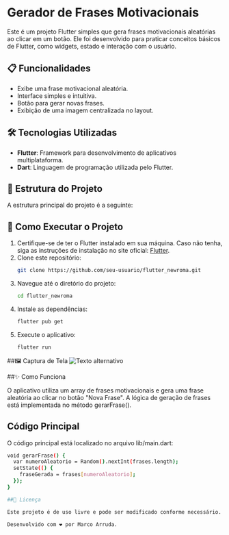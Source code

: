 # Gerador de Frases Motivacionais

Este é um projeto Flutter simples que gera frases motivacionais aleatórias ao clicar em um botão. Ele foi desenvolvido para praticar conceitos básicos de Flutter, como widgets, estado e interação com o usuário.

## 📋 Funcionalidades

- Exibe uma frase motivacional aleatória.
- Interface simples e intuitiva.
- Botão para gerar novas frases.
- Exibição de uma imagem centralizada no layout.

## 🛠️ Tecnologias Utilizadas

- **Flutter**: Framework para desenvolvimento de aplicativos multiplataforma.
- **Dart**: Linguagem de programação utilizada pelo Flutter.

## 📂 Estrutura do Projeto

A estrutura principal do projeto é a seguinte:



## 🚀 Como Executar o Projeto

1. Certifique-se de ter o Flutter instalado em sua máquina. Caso não tenha, siga as instruções de instalação no site oficial: [Flutter](https://flutter.dev/docs/get-started/install).
2. Clone este repositório:
   ```bash
   git clone https://github.com/seu-usuario/flutter_newroma.git
3. Navegue até o diretório do projeto:
   ```bash
   cd flutter_newroma
4. Instale as dependências:
   ```bash
   flutter pub get
5. Execute o aplicativo:
   ```bash
   flutter run

##🖼️ Captura de Tela
![Texto alternativo](images/print.png)

##✨ Como Funciona

O aplicativo utiliza um array de frases motivacionais e gera uma frase aleatória ao clicar no botão "Nova Frase". A lógica de geração de frases está implementada no método gerarFrase().

## Código Principal

O código principal está localizado no arquivo lib/main.dart:
```bash
void gerarFrase() {
  var numeroAleatorio = Random().nextInt(frases.length);
  setState(() {
    fraseGerada = frases[numeroAleatorio];
  });
}

##📜 Licença

Este projeto é de uso livre e pode ser modificado conforme necessário.

Desenvolvido com ❤️ por Marco Arruda.
